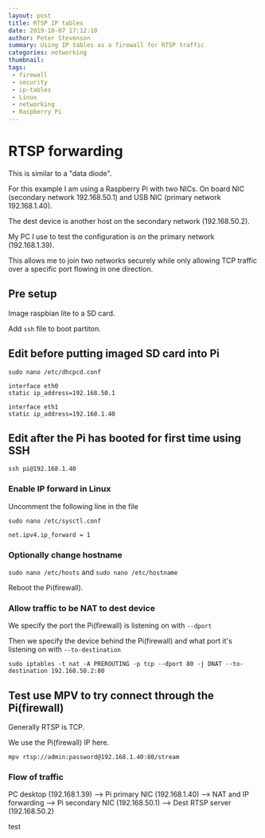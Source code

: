 ```yaml
---
layout: post
title: RTSP IP tables
date: 2019-10-07 17:12:10
author: Peter Stevenson
summary: Using IP tables as a firewall for RTSP traffic
categories: networking
thumbnail:
tags:
 - firewall
 - security
 - ip-tables
 - Linux
 - networking
 - Raspberry Pi
---
```


# RTSP forwarding

This is similar to a "data diode". 

For this example I am using a Raspberry Pi with two NICs. On board NIC (secondary network 192.168.50.1) and USB NIC (primary network 192.168.1.40). 

The dest device is another host on the secondary network (192.168.50.2).

My PC I use to test the configuration is on the primary network (192.168.1.39).

This allows me to join two networks securely while only allowing TCP traffic over a specific port flowing in one direction.

## Pre setup

Image raspbian lite to a SD card.

Add `ssh` file to boot partiton.

## Edit before putting imaged SD card into Pi

```
sudo nano /etc/dhcpcd.conf 

interface eth0
static ip_address=192.168.50.1

interface eth1
static ip_address=192.168.1.40
```

## Edit after the Pi has booted for first time using SSH

`ssh pi@192.168.1.40`

### Enable IP forward in Linux

Uncomment the following line in the file

```
sudo nano /etc/sysctl.conf

net.ipv4.ip_forward = 1
```

### Optionally change hostname

`sudo nano /etc/hosts` and `sudo nano /etc/hostname`

Reboot the Pi(firewall).

### Allow traffic to be NAT to dest device

We specify the port the Pi(firewall) is listening on with `--dport`

Then we specify the device behind the Pi(firewall) and what port it's listening on with `--to-destination`

`sudo iptables -t nat -A PREROUTING -p tcp --dport 80 -j DNAT --to-destination 192.168.50.2:80`

## Test use MPV to try connect through the Pi(firewall)

Generally RTSP is TCP.

We use the Pi(firewall) IP here.

`mpv rtsp://admin:password@192.168.1.40:80/stream`

### Flow of traffic

PC desktop (192.168.1.39) --> Pi primary NIC (192.168.1.40) --> NAT and IP forwarding --> Pi secondary NIC (192.168.50.1) --> Dest RTSP server (192.168.50.2)

test
